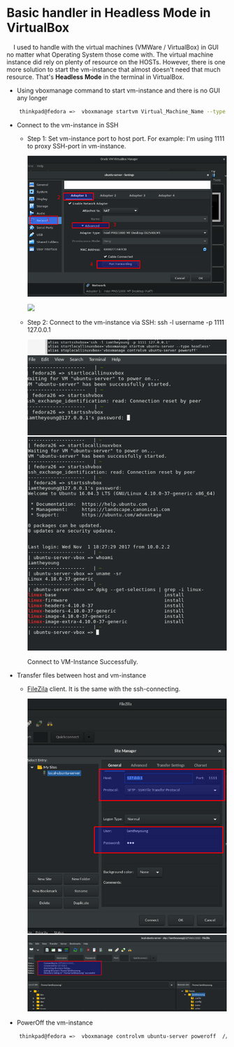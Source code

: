 # Basic handler in Headless Mode in VirtualBox

&nbsp;&nbsp;&nbsp;&nbsp;I used to handle with the virtual machines (VMWare / VirtualBox) in GUI no matter what Operating System those come with. The virtual machine instance did rely on plenty of resource on the HOSTs. However, there is one more solution to start the vm-instance that almost doesn't need that much resource. That's <b>Headless Mode</b> in the terminal in VirtualBox.  

+ Using vboxmanage command to start vm-instance and there is no GUI any longer  
```bash
	thinkpad@fedora =>  vboxmanage startvm Virtual_Machine_Name --type headless   // Start in headless type
```  

+ Connect to the vm-instance in SSH  
	- Step 1: Set vm-instance port to host port.  For example: I'm using 1111 to proxy SSH-port in vm-instance.  

		![](./AAA-resource/virtualbox-proxy-ssh.png)

		![](./AAA-resource/proxy-ssh.png)  

	- Step 2: Connect to the vm-instance via SSH:  ssh -l username -p 1111 127.0.0.1 

		<p align="center"> 
		<img src="./AAA-resource/ssh-alias.png"> 
		<img src="./AAA-resource/connect-to-vminstance.png"> 
		<img src="./AAA-resource/connected-vminstance.png">
		</p>

		Connect to VM-Instance Successfully.

+ Transfer files between host and vm-instance
	- [FileZila](https://filezilla-project.org/) client.  It is the same with the ssh-connecting.  

		<p align="center">
		<img src="./AAA-resource/filezila-connect-vminstance.png">
		<img src="./AAA-resource/filezila-connected-vminstance.png">
		</p>

+ PowerOff the vm-instance  
```bash
	thinkpad@fedora =>  vboxmanage controlvm ubuntu-server poweroff  // PowerOff the instance
```
